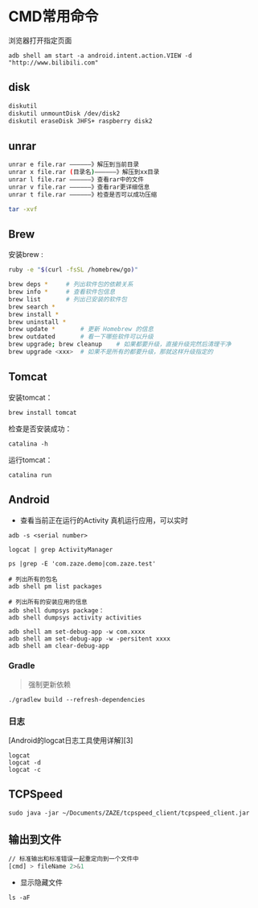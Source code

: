 

# CMD常用命令



浏览器打开指定页面

```
adb shell am start -a android.intent.action.VIEW -d "http://www.bilibili.com"
```



## disk

```bash
diskutil
diskutil unmountDisk /dev/disk2
diskutil eraseDisk JHFS+ raspberry disk2
```

## unrar
```bash
unrar e file.rar ——————》解压到当前目录
unrar x file.rar (目录名)——————》解压到xx目录
unrar l file.rar ——————》查看rar中的文件
unrar v file.rar ——————》查看rar更详细信息
unrar t file.rar ——————》检查是否可以成功压缩

tar -xvf
```


## Brew

安装brew :

 ```bash
 ruby -e "$(curl -fsSL /homebrew/go)"
 ```

```bash
brew deps *		# 列出软件包的依赖关系
brew info *		# 查看软件包信息
brew list		# 列出已安装的软件包
brew search *
brew install *
brew uninstall *
brew update	*		# 更新 Homebrew 的信息
brew outdated		# 看一下哪些软件可以升级
brew upgrade; brew cleanup    # 如果都要升级，直接升级完然后清理干净
brew upgrade <xxx>	# 如果不是所有的都要升级，那就这样升级指定的

```

## Tomcat

安装tomcat：

```
brew install tomcat
```

检查是否安装成功：

```
catalina -h
```

运行tomcat：

```
catalina run
```



## Android


- 查看当前正在运行的Activity
真机运行应用，可以实时
```
adb -s <serial number>

logcat | grep ActivityManager

ps |grep -E 'com.zaze.demo|com.zaze.test'

# 列出所有的包名
adb shell pm list packages

# 列出所有的安装应用的信息
adb shell dumpsys package：
adb shell dumpsys activity activities

adb shell am set-debug-app -w com.xxxx
adb shell am set-debug-app -w -persitent xxxx
adb shell am clear-debug-app
```


### Gradle 

> 强制更新依赖
```
./gradlew build --refresh-dependencies
```


### 日志
[Android的logcat日志工具使用详解][3]

```
logcat
logcat -d
logcat -c

```

## TCPSpeed

```
sudo java -jar ~/Documents/ZAZE/tcpspeed_client/tcpspeed_client.jar
```

## 输出到文件

```bash
// 标准输出和标准错误一起重定向到一个文件中
[cmd] > fileName 2>&1 
```

- 显示隐藏文件

```
ls -aF
```
